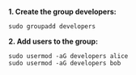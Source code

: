 **1. Create the group developers:** 

```
sudo groupadd developers
```

**2. Add users to the group:**
```
sudo usermod -aG developers alice
sudo usermod -aG developers bob
``` 

